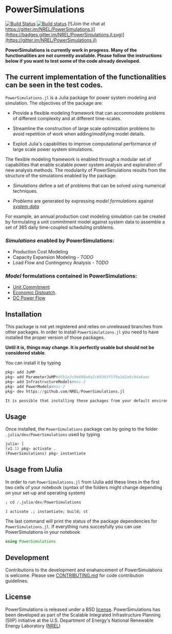 # PowerSimulations

[![Build Status](https://img.shields.io/travis/com/NREL/PowerSimulations.jl/master.svg)](https://travis-ci.com/NREL/PowerSimulations.jl)
[![Build status](https://img.shields.io/appveyor/ci/kdheepak/powersimulations-jl/master.svg)](https://ci.appveyor.com/project/kdheepak/powersimulations-jl)
[![Join the chat at https://gitter.im/NREL/PowerSimulations.jl](https://badges.gitter.im/NREL/PowerSimulations.jl.svg)](https://gitter.im/NREL/PowerSimulations.jl)

**PowerSimulations is currently work in progress. Many of the functionalities are not currently available. Please follow the instructions below if you want to test some of the code already developed.**

## The current implementation of the functionalities can be seen in the test codes.

`PowerSimulations.jl` is a Julia package for power system modeling and simulation. The objectives of the package are:

- Provide a flexible modeling framework that can accommodate problems of different complexity and at different time-scales.

- Streamline the construction of large scale optimization problems to avoid repetition of work when adding/modifying model details.

- Exploit Julia's capabilities to improve computational performance of large scale power system simulations.

The flexible modeling framework is enabled through a modular set of capabilities that enable scalable power system analysis and exploration of new analysis methods. The modularity of PowerSimulations results from the structure of the simulations enabled by the package:

 - _Simulations_ define a set of problems that can be solved using numerical techniques.


 - _Problems_ are generated by expressing _model formulations_ against [_system data_](https://github.com/NREL/PowerSystems.jl)

For example, an annual production cost modeling simulation can be created by formulating a unit commitment model against system data to assemble a set of 365 daily time-coupled scheduling problems.

### _Simulations_ enabled by PowerSimulations:
 - Production Cost Modeling
 - Capacity Expansion Modeling - _TODO_
 - Load Flow and Contingency Analysis - _TODO_

### _Model_ formulations contained in PowerSimulations:
 - [Unit Commitment](https://en.wikipedia.org/wiki/Unit_commitment_problem_in_electrical_power_production)
 - [Economic Distpatch](https://en.wikipedia.org/wiki/Economic_dispatch).
 - [DC Power Flow](https://www.mech.kuleuven.be/en/tme/research/energy_environment/Pdf/wpen2014-12.pdf)

## Installation

This package is not yet registered and relies on unreleased branches from other packages. In order to install `PowerSimulations.jl` you need to have installed the proper version of those packages. 

**Until it is, things may change. It is perfectly
usable but should not be considered stable**.

You can install it by typing

```julia
pkg> add JuMP
pkg> add ParameterJuMP#dfb1e3c9e880a6a2c693b3f5f9a3d2a9c94a6aac
pkg> add InfrastructureModels#moi-2
pkg> add PowerModels#moi-2
pkg> dev https://github.com/NREL/PowerSimulations.jl 

It is possible that installing these packages from your default environment can cause dependency clashes. We recommend running `PowerSimulations.jl` as project using the command `$ julia --project`. 

```
## Usage

Once installed, the `PowerSimulations` package can by going to the folder `.julia/dev/PowerSimulations` used by typing

```julia
julia> ]
(v1.1) pkg> activate .
(PowerSimulations) pkg> instantiate
```
## Usage from IJulia

In order to run `PowerSimulations.jl` from IJulia add these lines in the first two cells of your notebook (syntax of the folders might change depending on your set-up and operating system)

```Julia
; cd /.julia/dev/PowerSimulations` 
```

```Julia
] activate .; instantiate; build; st`
```

The last command will print the status of the package dependencies for `PowerSimulations.jl`. If everything runs succesfully you can use PowerSimulations in your notebook 

```Julia
using PowerSimulations
```

## Development

Contributions to the development and enahancement of PowerSimulations is welcome. Please see [CONTRIBUTING.md](https://github.com/NREL/PowerSimulations.jl/blob/master/CONTRIBUTING.md) for code contribution guidelines.

## License

PowerSimulations is released under a BSD [license](https://github.com/NREL/PowerSimulations.jl/blob/master/LICENSE). PowerSimulations has been developed as part of the Scalable Integrated Infrastructure Planning (SIIP)
initiative at the U.S. Department of Energy's National Renewable Energy Laboratory ([NREL](https://www.nrel.gov/))
